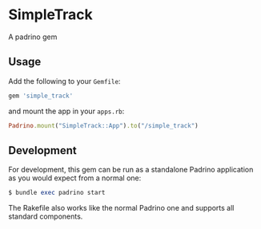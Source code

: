 # SimpleTrack

A padrino gem

## Usage

Add the following to your `Gemfile`:

```ruby
gem 'simple_track'
```

and mount the app in your `apps.rb`:

```ruby
Padrino.mount("SimpleTrack::App").to("/simple_track")
```

## Development

For development, this gem can be run as a standalone Padrino application
as you would expect from a normal one:

```ruby
$ bundle exec padrino start
```

The Rakefile also works like the normal Padrino one and supports all standard
components.
